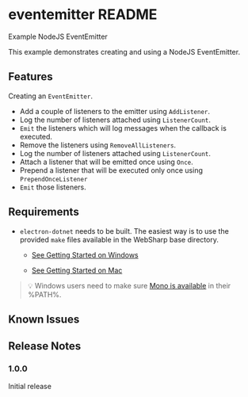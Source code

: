 # eventemitter README

Example NodeJS EventEmitter

This example demonstrates creating and using a NodeJS EventEmitter.

## Features

Creating an `EventEmitter`.

- Add a couple of listeners to the emitter using `AddListener`.
- Log the number of listeners attached using `ListenerCount`.
- `Emit` the listeners which will log messages when the callback is executed.
- Remove the listeners using `RemoveAllListeners`.
- Log the number of listeners attached using `ListenerCount`.
- Attach a listener that will be emitted once using `Once`.
- Prepend a listener that will be executed only once using `PrependOnceListener`
- `Emit` those listeners. 

## Requirements

   * `electron-dotnet` needs to be built.  The easiest way is to use the provided `make` files available in the WebSharp base directory.  
   
      * [See Getting Started on Windows](https://github.com/xamarin/WebSharp/blob/master/docs/getting-started/getting-started-dev-windows.md)
   
      * [See Getting Started on Mac](https://github.com/xamarin/WebSharp/blob/master/docs/getting-started/getting-started-dev-mac.md)

> :bulb: Windows users need to make sure [Mono is available](https://github.com/xamarin/WebSharp/blob/master/docs/getting-started/getting-started-dev-windows.md#setting-mono-path) in their %PATH%.

## Known Issues


## Release Notes


### 1.0.0

Initial release

